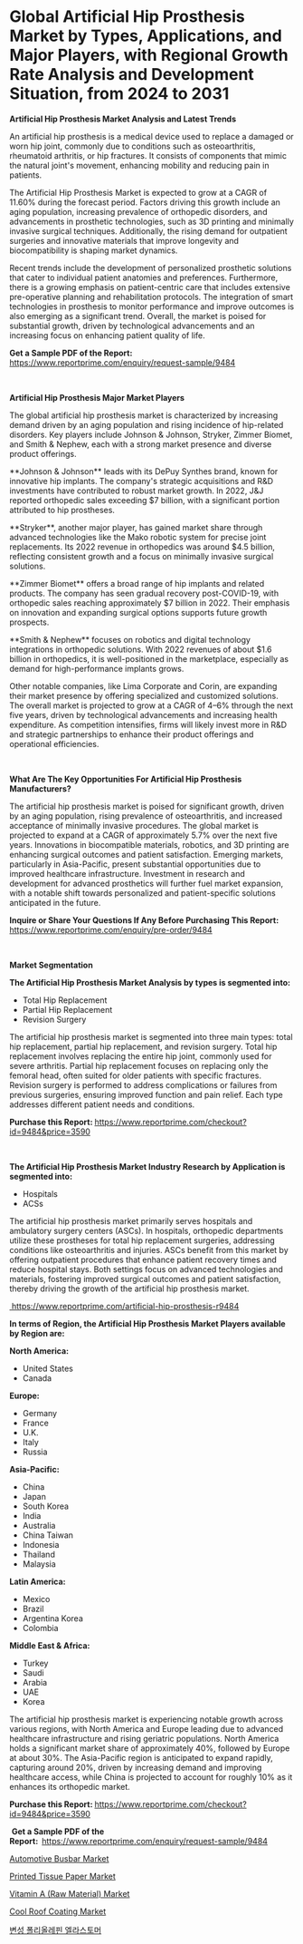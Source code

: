 <p><h1>Global Artificial Hip Prosthesis Market by Types, Applications, and Major Players, with Regional Growth Rate Analysis and Development Situation, from 2024 to 2031</h1></p><p><strong>Artificial Hip Prosthesis Market Analysis and Latest Trends</strong></p>
<p><p>An artificial hip prosthesis is a medical device used to replace a damaged or worn hip joint, commonly due to conditions such as osteoarthritis, rheumatoid arthritis, or hip fractures. It consists of components that mimic the natural joint's movement, enhancing mobility and reducing pain in patients. </p><p>The Artificial Hip Prosthesis Market is expected to grow at a CAGR of 11.60% during the forecast period. Factors driving this growth include an aging population, increasing prevalence of orthopedic disorders, and advancements in prosthetic technologies, such as 3D printing and minimally invasive surgical techniques. Additionally, the rising demand for outpatient surgeries and innovative materials that improve longevity and biocompatibility is shaping market dynamics.</p><p>Recent trends include the development of personalized prosthetic solutions that cater to individual patient anatomies and preferences. Furthermore, there is a growing emphasis on patient-centric care that includes extensive pre-operative planning and rehabilitation protocols. The integration of smart technologies in prosthesis to monitor performance and improve outcomes is also emerging as a significant trend. Overall, the market is poised for substantial growth, driven by technological advancements and an increasing focus on enhancing patient quality of life.</p></p>
<p><strong>Get a Sample PDF of the Report:&nbsp;</strong> <a href="https://www.reportprime.com/enquiry/request-sample/9484">https://www.reportprime.com/enquiry/request-sample/9484</a></p>
<p>&nbsp;</p>
<p><strong>Artificial Hip Prosthesis Major Market Players</strong></p>
<p><p>The global artificial hip prosthesis market is characterized by increasing demand driven by an aging population and rising incidence of hip-related disorders. Key players include Johnson & Johnson, Stryker, Zimmer Biomet, and Smith & Nephew, each with a strong market presence and diverse product offerings.</p><p>**Johnson & Johnson** leads with its DePuy Synthes brand, known for innovative hip implants. The company's strategic acquisitions and R&D investments have contributed to robust market growth. In 2022, J&J reported orthopedic sales exceeding $7 billion, with a significant portion attributed to hip prostheses.</p><p>**Stryker**, another major player, has gained market share through advanced technologies like the Mako robotic system for precise joint replacements. Its 2022 revenue in orthopedics was around $4.5 billion, reflecting consistent growth and a focus on minimally invasive surgical solutions.</p><p>**Zimmer Biomet** offers a broad range of hip implants and related products. The company has seen gradual recovery post-COVID-19, with orthopedic sales reaching approximately $7 billion in 2022. Their emphasis on innovation and expanding surgical options supports future growth prospects.</p><p>**Smith & Nephew** focuses on robotics and digital technology integrations in orthopedic solutions. With 2022 revenues of about $1.6 billion in orthopedics, it is well-positioned in the marketplace, especially as demand for high-performance implants grows.</p><p>Other notable companies, like Lima Corporate and Corin, are expanding their market presence by offering specialized and customized solutions. The overall market is projected to grow at a CAGR of 4–6% through the next five years, driven by technological advancements and increasing health expenditure. As competition intensifies, firms will likely invest more in R&D and strategic partnerships to enhance their product offerings and operational efficiencies.</p></p>
<p>&nbsp;</p>
<p><strong>What Are The Key Opportunities For Artificial Hip Prosthesis Manufacturers?</strong></p>
<p><p>The artificial hip prosthesis market is poised for significant growth, driven by an aging population, rising prevalence of osteoarthritis, and increased acceptance of minimally invasive procedures. The global market is projected to expand at a CAGR of approximately 5.7% over the next five years. Innovations in biocompatible materials, robotics, and 3D printing are enhancing surgical outcomes and patient satisfaction. Emerging markets, particularly in Asia-Pacific, present substantial opportunities due to improved healthcare infrastructure. Investment in research and development for advanced prosthetics will further fuel market expansion, with a notable shift towards personalized and patient-specific solutions anticipated in the future.</p></p>
<p><strong>Inquire or Share Your Questions If Any Before Purchasing This Report:</strong> <a href="https://www.reportprime.com/enquiry/pre-order/9484">https://www.reportprime.com/enquiry/pre-order/9484</a></p>
<p>&nbsp;</p>
<p><strong>Market Segmentation</strong></p>
<p><strong>The Artificial Hip Prosthesis Market Analysis by types is segmented into:</strong></p>
<p><ul><li>Total Hip Replacement</li><li>Partial Hip Replacement</li><li>Revision Surgery</li></ul></p>
<p><p>The artificial hip prosthesis market is segmented into three main types: total hip replacement, partial hip replacement, and revision surgery. Total hip replacement involves replacing the entire hip joint, commonly used for severe arthritis. Partial hip replacement focuses on replacing only the femoral head, often suited for older patients with specific fractures. Revision surgery is performed to address complications or failures from previous surgeries, ensuring improved function and pain relief. Each type addresses different patient needs and conditions.</p></p>
<p><strong>Purchase this Report:&nbsp;</strong><a href="https://www.reportprime.com/checkout?id=9484&price=3590">https://www.reportprime.com/checkout?id=9484&price=3590</a></p>
<p>&nbsp;</p>
<p><strong>The Artificial Hip Prosthesis Market Industry Research by Application is segmented into:</strong></p>
<p><ul><li>Hospitals</li><li>ACSs</li></ul></p>
<p><p>The artificial hip prosthesis market primarily serves hospitals and ambulatory surgery centers (ASCs). In hospitals, orthopedic departments utilize these prostheses for total hip replacement surgeries, addressing conditions like osteoarthritis and injuries. ASCs benefit from this market by offering outpatient procedures that enhance patient recovery times and reduce hospital stays. Both settings focus on advanced technologies and materials, fostering improved surgical outcomes and patient satisfaction, thereby driving the growth of the artificial hip prosthesis market.</p></p>
<p><a href="https://www.reportprime.com/artificial-hip-prosthesis-r9484">&nbsp;https://www.reportprime.com/artificial-hip-prosthesis-r9484</a></p>
<p><strong>In terms of Region, the Artificial Hip Prosthesis Market Players available by Region are:</strong></p>
<p>
    <p> <strong> North America: </strong>
        <ul>
            <li>United States</li>
            <li>Canada</li>
        </ul>
        </p> 
    <p> <strong> Europe: </strong>
        <ul>
            <li>Germany</li>
            <li>France</li>
            <li>U.K.</li>
            <li>Italy</li>
            <li>Russia</li>
        </ul>
        </p> 
    <p> <strong> Asia-Pacific: </strong>
        <ul>
            <li>China</li>
            <li>Japan</li>
            <li>South Korea</li>
            <li>India</li>
            <li>Australia</li>
            <li>China Taiwan</li>
            <li>Indonesia</li>
            <li>Thailand</li>
            <li>Malaysia</li>
        </ul>
        </p> 
    <p> <strong> Latin America: </strong>
        <ul>
            <li>Mexico</li>
            <li>Brazil</li>
            <li>Argentina Korea</li>
            <li>Colombia</li>
        </ul>
        </p> 
    <p> <strong> Middle East & Africa: </strong>
        <ul>
            <li>Turkey</li>
            <li>Saudi</li>
            <li>Arabia</li>
            <li>UAE</li>
            <li>Korea</li>
        </ul>
    </p>
    </p>
<p><p>The artificial hip prosthesis market is experiencing notable growth across various regions, with North America and Europe leading due to advanced healthcare infrastructure and rising geriatric populations. North America holds a significant market share of approximately 40%, followed by Europe at about 30%. The Asia-Pacific region is anticipated to expand rapidly, capturing around 20%, driven by increasing demand and improving healthcare access, while China is projected to account for roughly 10% as it enhances its orthopedic market.</p></p>
<p><strong>Purchase this Report: </strong><a href="https://www.reportprime.com/checkout?id=9484&price=3590">https://www.reportprime.com/checkout?id=9484&price=3590</a></p>
<p>&nbsp;<strong>Get a Sample PDF of the Report:&nbsp;&nbsp;</strong><a href="https://www.reportprime.com/enquiry/request-sample/9484">https://www.reportprime.com/enquiry/request-sample/9484</a></p>
<p><strong></strong></p>
<p><p><a href="https://www.linkedin.com/pulse/global-automotive-busbar-market-trends-innovations-forward-looking-nulre?trackingId=EpJ1VCgGQmu3WWap%2BdDcFA%3D%3D">Automotive Busbar Market</a></p><p><a href="https://medium.com/@amanda.hamilton54645/the-printed-tissue-paper-market-prioritizes-cost-control-and-efficiency-enhancement-a3a4f9a647c3">Printed Tissue Paper Market</a></p><p><a href="https://issuu.com/reportprime-2/docs/vitamin-a-raw-material-market-size-_f04b8405aba417">Vitamin A (Raw Material) Market</a></p><p><a href="https://medium.com/@amanda.hamilton54645/the-cool-roof-coating-market-prioritizes-cost-control-and-efficiency-enhancement-b67aa505330b">Cool Roof Coating Market</a></p><p><a href="https://medium.com/@pwhkjukf5/modified-polyolefin-elastomer-market-%EC%9D%98-%EA%B8%80%EB%A1%9C%EB%B2%8C-%EC%8B%9C%EC%9E%A5-%EA%B0%9C%EC%9A%94%EB%8A%94-%EC%A0%84-%EC%84%B8%EA%B3%84-%EB%B0%8F-%EC%A3%BC%EC%9A%94-%EC%8B%9C%EC%9E%A5%EC%9D%98-%EC%82%B0%EC%97%85%EC%97%90-%EC%98%81%ED%96%A5%EC%9D%84-%EB%AF%B8%EC%B9%98%EB%8A%94-%EC%A3%BC%EC%9A%94-%ED%8A%B8%EB%A0%8C%EB%93%9C%EC%97%90-%EB%8C%80%ED%95%9C-%EB%8F%85%ED%8A%B9%ED%95%9C-%EA%B4%80%EC%A0%90%EC%9D%84-097a3c0cf482">변성 폴리올레핀 엘라스토머</a></p></p>